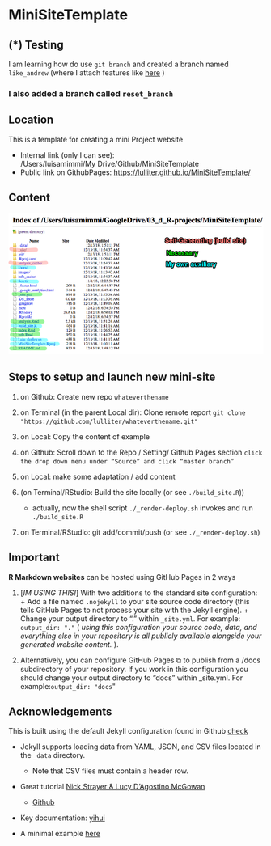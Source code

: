 # MiniSiteTemplate

## (*) Testing
I am learning how do use `git branch` and created a branch named `like_andrew` (where I attach features like [here](https://talks.andrewheiss.com/2021-03-04_uga-markdown/) )



### I also added a branch called `reset_branch`

## Location
This is a template for creating a mini Project website  

+ Internal link (only I can see):   
/Users/luisamimmi/My Drive/Github/MiniSiteTemplate
+ Public link on GithubPages:  https://lulliter.github.io/MiniSiteTemplate/

## Content

![Content of the Exe Repo](./images/MiniSiteTemplate.png)

## Steps to setup and launch new mini-site

1. on Github: Create new repo `whateverthename`
2. on Terminal (in the parent Local dir): Clone remote report 
	`git clone "https://github.com/lulliter/whateverthename.git"` 

3. on Local: Copy the content of example
4. on Github: Scroll down to the Repo / Setting/ Github Pages section 
	`click the drop down menu under “Source” and click “master branch”`

5. on Local: make some adaptation / add content 
6. (on Terminal/RStudio: Build the site locally (or see `./build_site.R`))
	+ actually, now the shell script `./_render-deploy.sh` invokes and run  `./build_site.R`
7. on Terminal/RStudio: git add/commit/push (or see `./_render-deploy.sh`)
	

## Important

**R Markdown websites** can be hosted using GitHub Pages in 2 ways 

1. [_IM USING THIS!_] With two additions to the standard site configuration:
        + Add a file named `.nojekyll` to your site source code directory (this tells GitHub Pages to not process your site with the Jekyll engine).
        + Change your output directory to “.” within `_site.yml`. For example: `output_dir: "."` ( _using this configuration your source code, data, and everything else in your repository is all publicly available alongside your generated website content._ ).

2. Alternatively, you can configure GitHub Pages ⧉ to publish from a /docs subdirectory of your repository. If you work in this configuration you should change your output directory to “docs” within _site.yml. For example:`output_dir: "docs`"


## Acknowledgements
This is built using the default Jekyll configuration found in Github [check](https://jekyllrb.com/docs/configuration/default/)

+ Jekyll supports loading data from YAML, JSON, and CSV files located in the  `_data` directory. 
	- Note that CSV files must contain a header row.

+ Great tutorial [Nick Strayer & Lucy D’Agostino McGowan](http://nickstrayer.me/RMarkdown_Sites_tutorial/)
	- [Github](https://github.com/nstrayer/personal_site)
+ Key documentation: [yihui](https://bookdown.org/yihui/rmarkdown/rmarkdown-site.html#site-configuration)
+ A minimal example [here](https://github.com/yihui/blogdown-jekyll)
 

